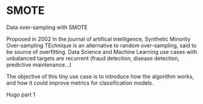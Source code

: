 # SMOTE
Data over-sampling with SMOTE 

Proposed in 2002 in the journal of artifical intelligence, Synthetic Minority Over-sampling TEchnique is an alternative to random over-sampling, said to be source of overfitting. 
Data Science and Machine Learning use cases with unbalanced targets are recurrent (fraud detection, disease detection, predictive maintenance...)

The objective of this tiny use case is to introduce how the algorithm works, and how it could improve metrics for classification models.



Hugo part 1


